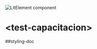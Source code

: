 ![LitElement component](https://img.shields.io/badge/litElement-component-blue.svg)

# \<test-capacitacion>

##styling-doc